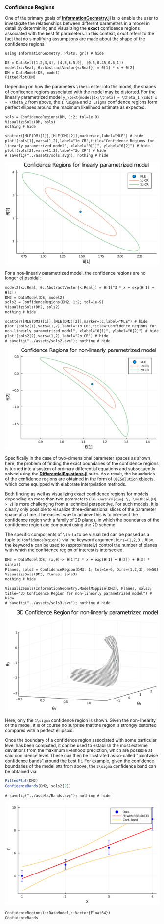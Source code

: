 
### Confidence Regions


One of the primary goals of [**InformationGeometry.jl**](https://github.com/RafaelArutjunjan/InformationGeometry.jl) is to enable the user to investigate the relationships between different parameters in a model in detail by determining and visualizing the **exact** confidence regions associated with the best fit parameters. In this context, *exact* refers to the fact that no simplifying assumptions are made about the shape of the confidence regions.

```@setup 1
using InformationGeometry, Plots; gr() # hide
```
```@example 1
DS = DataSet([1,2,3,4], [4,5,6.5,9], [0.5,0.45,0.6,1])
model(x::Real, θ::AbstractVector{<:Real}) = θ[1] * x + θ[2]
DM = DataModel(DS, model)
FittedPlot(DM)
```

Depending on how the parameters ``\theta`` enter into the model, the shapes of confidence regions associated with the model may be distorted. For the linearly parametrized model ``y_\text{model}(x;\theta) = \theta_1 \cdot x + \theta_2`` from above, the ``1 \sigma`` and ``2 \sigma`` confidence regions form perfect ellipses around the maximum likelihood estimate as expected:
```@example 1
sols = ConfidenceRegions(DM, 1:2; tol=1e-9)
VisualizeSols(DM, sols)
nothing # hide
```
```@setup 1
scatter([MLE(DM)[1]],[MLE(DM)[2]],marker=:c,label="MLE") # hide
plot!(sols[1],vars=(1,2),label="1σ CR",title="Confidence Regions for linearly parametrized model", xlabel="θ[1]", ylabel="θ[2]") # hide
plot!(sols[2],vars=(1,2),label="2σ CR") # hide
# savefig("../assets/sols.svg"); nothing # hide
```
![](https://raw.githubusercontent.com/RafaelArutjunjan/InformationGeometry.jl/master/docs/assets/sols.svg)


For a non-linearly parametrized model, the confidence regions are no longer ellipsoidal:
```@example 1
model2(x::Real, θ::AbstractVector{<:Real}) = θ[1]^3 * x + exp(θ[1] + θ[2])
DM2 = DataModel(DS, model2)
sols2 = ConfidenceRegions(DM2, 1:2; tol=1e-9)
VisualizeSols(DM2, sols2)
nothing # hide
```
```@setup 1
scatter([MLE(DM2)[1]],[MLE(DM2)[2]],marker=:c,label="MLE") # hide
plot!(sols2[1],vars=(1,2),label="1σ CR",title="Confidence Regions for non-linearly parametrized model", xlabel="θ[1]", ylabel="θ[2]") # hide
plot!(sols2[2],vars=(1,2),label="2σ CR") # hide
# savefig("../assets/sols2.svg"); nothing # hide
```
![](https://raw.githubusercontent.com/RafaelArutjunjan/InformationGeometry.jl/master/docs/assets/sols2.svg)

Specifically in the case of two-dimensional parameter spaces as shown here, the problem of finding the exact boundaries of the confidence regions is turned into a system of ordinary differential equations and subsequently solved using the [**DifferentialEquations.jl**](https://github.com/SciML/DifferentialEquations.jl) suite. As a result, the boundaries of the confidence regions are obtained in the form of `ODESolution` objects, which come equipped with elaborate interpolation methods.



Both finding as well as visualizing exact confidence regions for models depending on more than two parameters (i.e. ``\mathrm{dim} \, \mathcal{M} > 2``) is more challenging from a technical perspective. For such models, it is clearly only possible to visualize three-dimensional slices of the parameter space at a time. The easiest way to achieve this is to intersect the confidence region with a family of 2D planes, in which the boundaries of the confidence region are computed using the 2D scheme.

The specific components of ``\theta`` to be visualized can be passed as a tuple to `ConfidenceRegion()` via the keyword argument `Dirs=(1,2,3)`. Also, the keyword `N` can be used to (approximately) control the number of planes with which the confidence region of interest is intersected.

```@example 1
DM3 = DataModel(DS, (x,θ)-> θ[1]^3 * x + exp(θ[1] + θ[2]) + θ[3] * sin(x))
Planes, sols3 = ConfidenceRegion(DM3, 1; tol=1e-6, Dirs=(1,2,3), N=50)
VisualizeSols(DM3, Planes, sols3)
nothing # hide
```
```@setup 1
VisualizeSols(InformationGeometry.ModelMappize(DM3), Planes, sols3; title="3D Confidence Region for non-linearly parametrized model") # hide
# savefig("../assets/sols3.svg"); nothing # hide
```
![](https://raw.githubusercontent.com/RafaelArutjunjan/InformationGeometry.jl/master/docs/assets/sols3.svg)

Here, only the ``1\sigma`` confidence region is shown. Given the non-linearity of the model, it is of course no surprise that the region is strongly distorted compared with a perfect ellipsoid.


Once the boundary of a confidence region associated with some particular level has been computed, it can be used to establish the most extreme deviations from the maximum likelihood prediction, which are possible at said confidence level. These can then be illustrated as so-called "pointwise confidence bands" around the best fit. For example, given the confidence boundaries of the model `DM2` from above, the ``2\sigma`` confidence band can be obtained via:
```julia
FittedPlot(DM2)
ConfidenceBands(DM2, sols2[2])
```
```@setup 1
# savefig("../assets/Bands.svg"); nothing # hide
```
![](https://raw.githubusercontent.com/RafaelArutjunjan/InformationGeometry.jl/master/docs/assets/Bands.svg)

```@docs
ConfidenceRegions(::DataModel,::Vector{Float64})
ConfidenceBands
```
